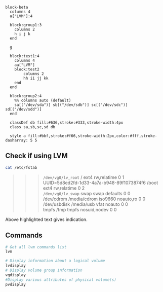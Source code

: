 
<!-- ![](assets/images/lvm.png) -->


```mermaid
block-beta
  columns 4
  a["LVM"]:4

  block:group1:3
    columns 2
    h i j k
  end

  g

  block:test1:4
    columns 4
    aa["LVM"]
    block:test2
        columns 2
        hh ii jj kk
    end    
  end

  block:group2:4
    %% columns auto (default)
    sa[("/dev/sda")] sb[("/dev/sdb")] sc[("/dev/sdc")] sd[("/dev/sdd")]
  end

  classDef db fill:#636,stroke:#333,stroke-width:4px
  class sa,sb,sc,sd db
  
  style a fill:#bbf,stroke:#f66,stroke-width:2px,color:#fff,stroke-dasharray: 5 5

```


## Check if using LVM
```bash
cat /etc/fstab
```
>>> `/dev/vg0/lv_root`        /       ext4    rw,relatime 0 1  
>>> UUID=5d8ed2fd-1d33-4a7a-b948-89f1073874f6       /boot   ext4    rw,relatime 0 2  
>>> `/dev/vg0/lv_swap`        swap    swap    defaults        0 0  
>>> /dev/cdrom      /media/cdrom    iso9660 noauto,ro 0 0  
>>> /dev/usbdisk    /media/usb      vfat    noauto  0 0  
>>> tmpfs   /tmp    tmpfs   nosuid,nodev    0       0  

Above highlighted text gives indication.


## Commands



```bash
# Get all lvm commands list
lvm

# Display information about a logical volume
lvdisplay
# Display volume group information
vgdisplay
#Display various attributes of physical volume(s)
pvdisplay
```


